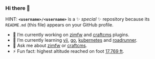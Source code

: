 ### Hi there 👋

HINT: **`<username>/<username>`** is a ✨ _special_ ✨ repository because its `README.md` (this file) appears on your GitHub profile.

<!--
**bgrrtt/bgrrtt** is a ✨ _special_ ✨ repository because its `README.md` (this file) appears on your GitHub profile.

Here are some ideas to get you started:

- 🔭 I’m currently working on ...
- 🌱 I’m currently learning ...
- 👯 I’m looking to collaborate on ...
- 🤔 I’m looking for help with ...
- 💬 Ask me about ...
- 📫 How to reach me: ...
- 😄 Pronouns: ...
- ⚡ Fun fact: ...
-->

- 🔭 I’m currently working on [zimfw](https://github.com/zimfw) and [craftcms](https://github.com/craftcms) plugins.
- 🌱 I’m currently learning [yii](https://github.com/yiisoft), [go](https://github.com/golang), [kubernetes](https://github.com/kubernetes) and [roadrunner](https://github.com/spiral/roadrunner).
- 💬 Ask me about [zimfw](https://github.com/zimfw) or [craftcms](https://github.com/craftcms).
- ⚡ Fun fact: highest altitude reached on foot [17,769 ft](https://en.wikipedia.org/wiki/Thorong_La).
